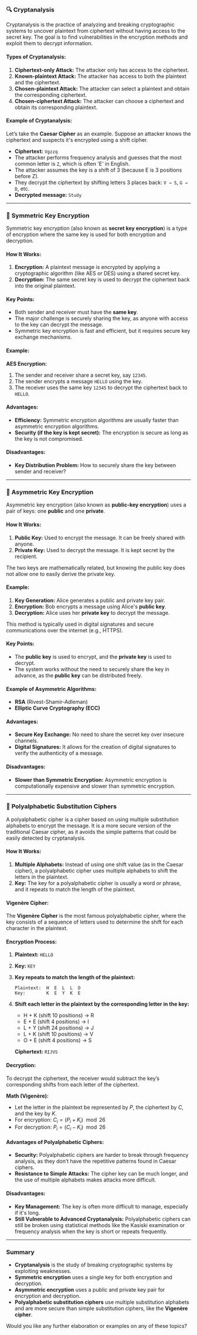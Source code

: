 ### 🔍 **Cryptanalysis**

Cryptanalysis is the practice of analyzing and breaking cryptographic systems to uncover plaintext from ciphertext without having access to the secret key. The goal is to find vulnerabilities in the encryption methods and exploit them to decrypt information.

#### Types of Cryptanalysis:

1. **Ciphertext-only Attack:** The attacker only has access to the ciphertext.
2. **Known-plaintext Attack:** The attacker has access to both the plaintext and the ciphertext.
3. **Chosen-plaintext Attack:** The attacker can select a plaintext and obtain the corresponding ciphertext.
4. **Chosen-ciphertext Attack:** The attacker can choose a ciphertext and obtain its corresponding plaintext.

#### Example of Cryptanalysis:

Let’s take the **Caesar Cipher** as an example. Suppose an attacker knows the ciphertext and suspects it's encrypted using a shift cipher.

* **Ciphertext:** `Vgzzq`
* The attacker performs frequency analysis and guesses that the most common letter is `Z`, which is often 'E' in English.
* The attacker assumes the key is a shift of 3 (because E is 3 positions before Z).
* They decrypt the ciphertext by shifting letters 3 places back: `V → S`, `G → D`, etc.
* **Decrypted message:** `Study`

---

### 🔑 **Symmetric Key Encryption**

Symmetric key encryption (also known as **secret key encryption**) is a type of encryption where the same key is used for both encryption and decryption.

#### How It Works:

1. **Encryption:** A plaintext message is encrypted by applying a cryptographic algorithm (like AES or DES) using a shared secret key.
2. **Decryption:** The same secret key is used to decrypt the ciphertext back into the original plaintext.

#### Key Points:

* Both sender and receiver must have the **same key**.
* The major challenge is securely sharing the key, as anyone with access to the key can decrypt the message.
* Symmetric key encryption is fast and efficient, but it requires secure key exchange mechanisms.

#### Example:

**AES Encryption:**

1. The sender and receiver share a secret key, say `12345`.
2. The sender encrypts a message `HELLO` using the key.
3. The receiver uses the same key `12345` to decrypt the ciphertext back to `HELLO`.

#### Advantages:

* **Efficiency:** Symmetric encryption algorithms are usually faster than asymmetric encryption algorithms.
* **Security (if the key is kept secret):** The encryption is secure as long as the key is not compromised.

#### Disadvantages:

* **Key Distribution Problem:** How to securely share the key between sender and receiver?

---

### 🔑 **Asymmetric Key Encryption**

Asymmetric key encryption (also known as **public-key encryption**) uses a pair of keys: one **public** and one **private**.

#### How It Works:

1. **Public Key:** Used to encrypt the message. It can be freely shared with anyone.
2. **Private Key:** Used to decrypt the message. It is kept secret by the recipient.

The two keys are mathematically related, but knowing the public key does not allow one to easily derive the private key.

#### Example:

1. **Key Generation:** Alice generates a public and private key pair.
2. **Encryption:** Bob encrypts a message using Alice's **public key**.
3. **Decryption:** Alice uses her **private key** to decrypt the message.

This method is typically used in digital signatures and secure communications over the internet (e.g., HTTPS).

#### Key Points:

* The **public key** is used to encrypt, and the **private key** is used to decrypt.
* The system works without the need to securely share the key in advance, as the **public key** can be distributed freely.

#### Example of Asymmetric Algorithms:

* **RSA** (Rivest-Shamir-Adleman)
* **Elliptic Curve Cryptography (ECC)**

#### Advantages:

* **Secure Key Exchange:** No need to share the secret key over insecure channels.
* **Digital Signatures:** It allows for the creation of digital signatures to verify the authenticity of a message.

#### Disadvantages:

* **Slower than Symmetric Encryption:** Asymmetric encryption is computationally expensive and slower than symmetric encryption.

---

### 🔄 **Polyalphabetic Substitution Ciphers**

A polyalphabetic cipher is a cipher based on using multiple substitution alphabets to encrypt the message. It is a more secure version of the traditional Caesar cipher, as it avoids the simple patterns that could be easily detected by cryptanalysis.

#### How It Works:

1. **Multiple Alphabets:** Instead of using one shift value (as in the Caesar cipher), a polyalphabetic cipher uses multiple alphabets to shift the letters in the plaintext.
2. **Key:** The key for a polyalphabetic cipher is usually a word or phrase, and it repeats to match the length of the plaintext.

#### **Vigenère Cipher:**

The **Vigenère Cipher** is the most famous polyalphabetic cipher, where the key consists of a sequence of letters used to determine the shift for each character in the plaintext.

#### Encryption Process:

1. **Plaintext:** `HELLO`
2. **Key:** `KEY`
3. **Key repeats to match the length of the plaintext:**

   ```
   Plaintext:  H  E  L  L  O
   Key:        K  E  Y  K  E
   ```
4. **Shift each letter in the plaintext by the corresponding letter in the key:**

   * H + K (shift 10 positions) → R
   * E + E (shift 4 positions) → I
   * L + Y (shift 24 positions) → J
   * L + K (shift 10 positions) → V
   * O + E (shift 4 positions) → S

   **Ciphertext:** `RIJVS`

#### Decryption:

To decrypt the ciphertext, the receiver would subtract the key’s corresponding shifts from each letter of the ciphertext.

**Math (Vigenère):**

* Let the letter in the plaintext be represented by $P$, the ciphertext by $C$, and the key by $K$.
* For encryption: $C_i = (P_i + K_i) \mod 26$
* For decryption: $P_i = (C_i - K_i) \mod 26$

#### Advantages of Polyalphabetic Ciphers:

* **Security:** Polyalphabetic ciphers are harder to break through frequency analysis, as they don’t have the repetitive patterns found in Caesar ciphers.
* **Resistance to Simple Attacks:** The cipher key can be much longer, and the use of multiple alphabets makes attacks more difficult.

#### Disadvantages:

* **Key Management:** The key is often more difficult to manage, especially if it's long.
* **Still Vulnerable to Advanced Cryptanalysis:** Polyalphabetic ciphers can still be broken using statistical methods like the Kasiski examination or frequency analysis when the key is short or repeats frequently.

---

### Summary

* **Cryptanalysis** is the study of breaking cryptographic systems by exploiting weaknesses.
* **Symmetric encryption** uses a single key for both encryption and decryption.
* **Asymmetric encryption** uses a public and private key pair for encryption and decryption.
* **Polyalphabetic substitution ciphers** use multiple substitution alphabets and are more secure than simple substitution ciphers, like the **Vigenère cipher**.

Would you like any further elaboration or examples on any of these topics?
